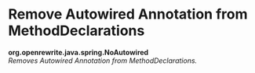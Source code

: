 # Remove Autowired Annotation from MethodDeclarations

**org.openrewrite.java.spring.NoAutowired**  
_Removes Autowired Annotation from MethodDeclarations._

